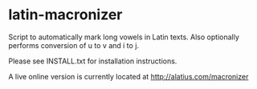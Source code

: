 # latin-macronizer
Script to automatically mark long vowels in Latin texts. Also optionally performs conversion of u to v and i to j.

Please see INSTALL.txt for installation instructions.

A live online version is currently located at http://alatius.com/macronizer

